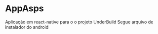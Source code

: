 # AppAsps
Aplicação em react-native para o o projeto UnderBuild
Segue arquivo de instalador do android

